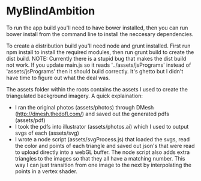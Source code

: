 MyBlindAmbition
====================

To run the app build you'll need to have bower installed, then you can run bower install from the command line to install the neccesary dependencies.

To create a distribution build you'll need node and grunt installed. First run npm install to install the required modules, then run grunt build to create the dist build. NOTE: Currently there is a stupid bug that makes the dist build not work. If you update main.js so it reads '../assets/jsPrograms' instead of 'assets/jsPrograms' then it should build correctly. It's ghetto but I didn't have time to figure out what the deal was.

The assets folder within the roots contains the assets I used to create the triangulated background imagery. A quick explaination:

* I ran the original photos (assets/photos) through DMesh (http://dmesh.thedofl.com/) and saved out the generated pdfs (assets/pdf)
* I took the pdfs into illustrator (assets/photos.ai) which I used to output svgs of each (assets/svg)
* I wrote a node script (assets/svgProcess.js) that loaded the svgs, read the color and points of each triangle and saved out json's that were read to upload directly into a webGL buffer. The node script also adds extra triangles to the images so that they all have a matching number. This way I can just transition from one image to the next by interpolating the points in a vertex shader.